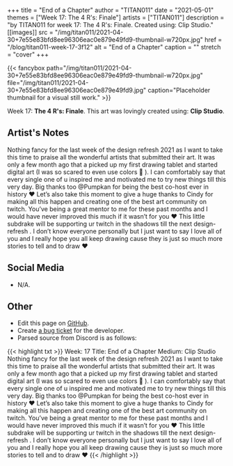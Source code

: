 +++
title =       "End of a Chapter"
author =      "TITAN011"
date =        "2021-05-01"
themes =      ["Week 17: The 4 R's: Finale"]
artists =     ["TITAN011"]
description = "by TITAN011 for week 17: The 4 R's: Finale. Created using: Clip Studio."
[[images]]
      src = "/img/titan011/2021-04-30+7e55e83bfd8ee96306eac0e879e49fd9-thumbnail-w720px.jpg"
      href = "/blog/titan011-week-17-3f12"
      alt = "End of a Chapter"
      caption = ""
      stretch = "cover"
+++

{{< fancybox path="/img/titan011/2021-04-30+7e55e83bfd8ee96306eac0e879e49fd9-thumbnail-w720px.jpg" file="/img/titan011/2021-04-30+7e55e83bfd8ee96306eac0e879e49fd9.jpg" caption="Placeholder thumbnail for a visual still work." >}}


Week 17: **The 4 R's: Finale**. This art was lovingly created using: **Clip Studio**.

## Artist's Notes

Nothing fancy for the last week of the design refresh 2021 as I want to take this time to praise all the wonderful artists that submitted their art. It was only a few month ago that a picked up my first drawing tablet and started digital art (I was so scared to even use colors 🤣 ). I can comfortably say that every single one of u inspired me and motivated me to try new things till this very day. Big thanks too @Pumpkan for being the best co-host ever in history ❤️  Let’s also take this moment to give a huge thanks to Cindy for making all this happen and creating one of the best art community on twitch. You’ve being a great mentor to me for these past months and I would have never improved this much if it wasn’t for you ❤️ This little subdrake will be supporting ur twitch in the shadows till the next design-refresh  . I don’t know everyone personally but I just want to say I love all of you and I really hope you all keep drawing cause they is just so much more stories to tell and to draw ❤️

## Social Media

- N/A.

## Other

- Edit this page on [GitHub](https://github.com/teaminkling/web-refresh/edit/main/content/blog/titan011-week-17-3f12.md).
- Create [a bug ticket](https://github.com/teaminkling/web-refresh/issues/new?assignees=&labels=bug&template=problem-report.md&title=) for the developer.
- Parsed source from Discord is as follows:

{{< highlight txt >}}
Week: 17 
Title: End of a Chapter 
Medium: Clip Studio
Nothing fancy for the last week of the design refresh 2021 as I want to take this time to praise all the wonderful artists that submitted their art. It was only a few month ago that a picked up my first drawing tablet and started digital art (I was so scared to even use colors 🤣 ). I can comfortably say that every single one of u inspired me and motivated me to try new things till this very day. Big thanks too @Pumpkan for being the best co-host ever in history ❤️  Let’s also take this moment to give a huge thanks to Cindy for making all this happen and creating one of the best art community on twitch. You’ve being a great mentor to me for these past months and I would have never improved this much if it wasn’t for you ❤️ This little subdrake will be supporting ur twitch in the shadows till the next design-refresh  . I don’t know everyone personally but I just want to say I love all of you and I really hope you all keep drawing cause they is just so much more stories to tell and to draw ❤️
{{< /highlight >}}